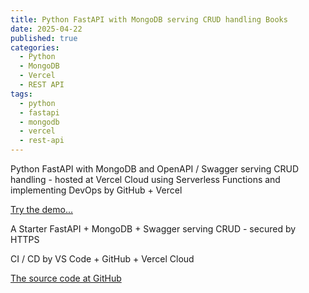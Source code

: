 ```yaml
---
title: Python FastAPI with MongoDB serving CRUD handling Books
date: 2025-04-22
published: true
categories:
  - Python
  - MongoDB
  - Vercel
  - REST API
tags:
  - python
  - fastapi
  - mongodb
  - vercel
  - rest-api
---
```


Python FastAPI with MongoDB and OpenAPI / Swagger serving CRUD handling - hosted at Vercel Cloud using Serverless Functions and implementing DevOps by GitHub + Vercel

<a href="https://fastapi-mongo-crud-books.vercel.app/docs" target="_blank" title="FastAPI MongoDB serving CRUD of Books">Try the demo...</a>

A Starter FastAPI + MongoDB + Swagger serving CRUD - secured by HTTPS

CI / CD by VS Code + GitHub + Vercel Cloud 

<a href="https://github.com/persteenolsen/fastapi-mongo-crud-books" target="_blank">The source code at GitHub</a>
